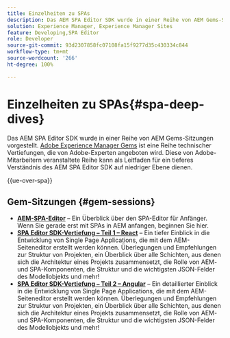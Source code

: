 ```yaml
---
title: Einzelheiten zu SPAs
description: Das AEM SPA Editor SDK wurde in einer Reihe von AEM Gems-Sitzungen vorgestellt. Diese von Adobe-Mitarbeitern moderierte Reihe kann als Leitfaden für ein tieferes Verständnis des AEM SPA Editor SDK auf niedriger Ebene dienen.
solution: Experience Manager, Experience Manager Sites
feature: Developing,SPA Editor
role: Developer
source-git-commit: 93d2307858fc07108fa15f9277d35c430334c844
workflow-type: tm+mt
source-wordcount: '266'
ht-degree: 100%

---
```


# Einzelheiten zu SPAs{#spa-deep-dives}

Das AEM SPA Editor SDK wurde in einer Reihe von AEM Gems-Sitzungen vorgestellt. [Adobe Experience Manager Gems](https://helpx.adobe.com/de/experience-manager/kt/eseminars/gems/aem-index.html) ist eine Reihe technischer Vertiefungen, die von Adobe-Experten angeboten wird. Diese von Adobe-Mitarbeitern veranstaltete Reihe kann als Leitfaden für ein tieferes Verständnis des AEM SPA Editor SDK auf niedriger Ebene dienen.

{{ue-over-spa}}

## Gem-Sitzungen {#gem-sessions}

* **[AEM-SPA-Editor](https://experienceleague.adobe.com/de/docs/events/experience-manager-gems-recordings/gems2018/aem-spa-editor)** – Ein Überblick über den SPA-Editor für Anfänger. Wenn Sie gerade erst mit SPAs in AEM anfangen, beginnen Sie hier.
* **[SPA Editor SDK-Vertiefung – Teil 1 – React](https://experienceleague.adobe.com/de/docs/events/experience-manager-gems-recordings/gems2018/spa-editor-sdk-deep-dive-react)** – Ein tiefer Einblick in die Entwicklung von Single Page Applications, die mit dem AEM-Seiteneditor erstellt werden können. Überlegungen und Empfehlungen zur Struktur von Projekten, ein Überblick über alle Schichten, aus denen sich die Architektur eines Projekts zusammensetzt, die Rolle von AEM- und SPA-Komponenten, die Struktur und die wichtigsten JSON-Felder des Modellobjekts und mehr!
* **[SPA Editor SDK-Vertiefung – Teil 2 – Angular](https://experienceleague.adobe.com/de/docs/events/experience-manager-gems-recordings/gems2018/spa-editor-sdk-deep-dive-angular)** – Ein detaillierter Einblick in die Entwicklung von Single Page Applications, die mit dem AEM-Seiteneditor erstellt werden können. Überlegungen und Empfehlungen zur Struktur von Projekten, ein Überblick über alle Schichten, aus denen sich die Architektur eines Projekts zusammensetzt, die Rolle von AEM- und SPA-Komponenten, die Struktur und die wichtigsten JSON-Felder des Modellobjekts und mehr!

